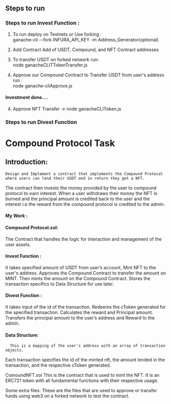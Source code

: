<!--Code for Compound -> https://medium.com/compound-finance/supplying-assets-to-the-compound-protocol-ec2cf5df5aa -->
<!-- API -> https://goerli.infura.io/v3/1d0280e3483a407d9a95a75e6a38639b -->
<!-- Text For Account Gen for similar add -> "clutch captain shoe salt awake harvest setup primary inmate ugly among become" -->

## Steps to run
### Steps to run Invest Function :
  1. To run deploy on Testnets or Use forking : <br>
    ganache-cli --fork INFURA_API_KEY -m Address_Generator(optional)

  2. Add Contract Add of USDT, Compound, and NFT Contract addresses
  3. To transfer USDT on forked network run:<br>
    node ganacheCLITTokenTransfer.js
  4. Approve our Compound Contract to Transfer USDT from user's address run : <br>
    node ganache-cliApprove.js

#### Investment done....

4. Approve NFT Transfer -> node ganacheCLIToken.js

### Steps to run Divest Function 


# Compound Protocol Task

## Introduction:
	Design and Implement a contract that implements the Compound Protocol where users can lend their USDT and in return they get a NFT. 
The contract then invests the money provided by the user to compound protocol to earn interest.
When a user withdraws their money the NFT is burned and the principal amount is credited back to the user and the interest i.e the reward from the compound protocol is credited to the admin.


#### My Work :
#### Compound Protocol.sol:
The Contract that handles the logic for interaction and management of the user assets.

#### Invest Function :
It takes specified amount of USDT from user’s account,
Mint NFT to the user's address.
Approves the Compound Contract to transfer the amount on MINT.
Then mints the amount on the Compound Contract.
Stores the transaction specifics to Data Structure for use later.

#### Divest Function : 
It takes input of the id of the transaction.
Redeems the cToken generated for the specified transaction.
Calculates the reward and Principal amount.
Transfers the principal amount to the user’s address and Reward to the admin.

#### Data Structure: 
      This is a mapping of the user's address with an array of transaction objects.
Each transaction specifies the id of the minted nft, the amount lended in the transaction, and the respective cToken generated.

ComoundNFT.sol
This is the contract that is used to mint the NFT.
It is an ERC721 token with all fundamental functions with their respective usage.

Some extra files:
These are the files that are used to approve or transfer funds using web3 on a forked network to test the contract.

